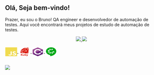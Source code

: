 ## Olá,  Seja bem-vindo! 
Prazer, eu sou o Bruno! QA engineer e desenvolvedor de automação de testes. Aqui você encontrará meus projetos de estudo de automação de testes.
<div align="center">
  <a href="https://github.com/braquintanilha">
  <img height="160em" src="https://github-readme-stats.vercel.app/api?username=braquintanilha&show_icons=true&theme=dracula&include_all_commits=true&count_private=true"/>
  <img height="160em" src="https://github-readme-stats.vercel.app/api/top-langs/?username=braquintanilha&layout=compact&langs_count=7&theme=dracula"/>
</div>
<div style="display: inline_block"><br>
  <img align="center" height="30" width="40" src="https://raw.githubusercontent.com/devicons/devicon/master/icons/javascript/javascript-plain.svg">
  <img align="center" height="30" width="40" src="https://raw.githubusercontent.com/devicons/devicon/master/icons/ruby/ruby-plain-wordmark.svg">
  <img align="center" height="30" width="40" src="https://raw.githubusercontent.com/devicons/devicon/master/icons/csharp/csharp-original.svg">
  <img align="center" height="30" width="40" src="https://raw.githubusercontent.com/devicons/devicon/master/icons/cucumber/cucumber-plain.svg">
</div>
  
  ##
 
<div> 
  <a href="https://www.linkedin.com/in/braquintanilha/" target="_blank"><img src="https://img.shields.io/badge/-LinkedIn-%230077B5?style=for-the-badge&logo=linkedin&logoColor=white" target="_blank"></a>
</div>

